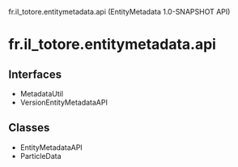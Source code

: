 fr.il\_totore.entitymetadata.api (EntityMetadata 1.0-SNAPSHOT API)

# fr.il\_totore.entitymetadata.api #

## Interfaces ##

 *  MetadataUtil
 *  VersionEntityMetadataAPI

## Classes ##

 *  EntityMetadataAPI
 *  ParticleData